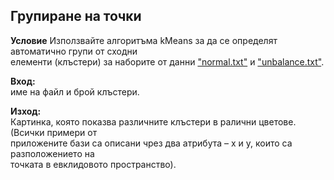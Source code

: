 ## Групиране на точки
**Условие**
Използвайте алгоритъма kMeans за да се определят автоматично групи от сходни <br>
елементи (клъстери) за наборите от данни ["normal.txt"](https://github.com/hristinah/AI-Projects/blob/main/KMeans/normal.txt) и ["unbalance.txt"](). <br>

**Вход:** <br>
име на файл и брой клъстери. <br>

**Изход:** <br>
Картинка, която показва различните клъстери в ралични цветове. (Всички примери от <br>
приложените бази са описани чрез два атрибута – x и у, които са разположението на <br>
точката в евклидовото пространство).
